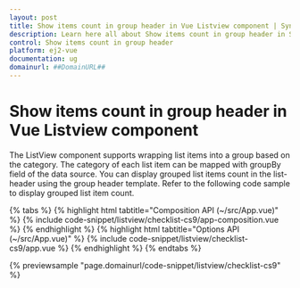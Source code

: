 ```yaml
---
layout: post
title: Show items count in group header in Vue Listview component | Syncfusion
description: Learn here all about Show items count in group header in Syncfusion Vue Listview component of Syncfusion Essential JS 2 and more.
control: Show items count in group header 
platform: ej2-vue
documentation: ug
domainurl: ##DomainURL##
---
```


# Show items count in group header in Vue Listview component

The ListView component supports wrapping list items into a group based on the category. The category of each list item can be mapped with groupBy field of the data source. You can display grouped list items count in the list-header using the group header template. Refer to the following code sample to display grouped list item count.

{% tabs %}
{% highlight html tabtitle="Composition API (~/src/App.vue)" %}
{% include code-snippet/listview/checklist-cs9/app-composition.vue %}
{% endhighlight %}
{% highlight html tabtitle="Options API (~/src/App.vue)" %}
{% include code-snippet/listview/checklist-cs9/app.vue %}
{% endhighlight %}
{% endtabs %}
        
{% previewsample "page.domainurl/code-snippet/listview/checklist-cs9" %}